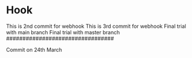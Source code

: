 # Hook
This is 2nd commit for webhook
This is 3rd  commit for webhook
Final trial with main branch
Final trial with master branch
#################################


Commit on 24th March
